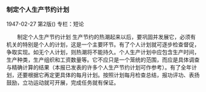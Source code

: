 ### 制定个人生产节约计划

1947-02-27
第2版()
专栏：短论

　　制定个人生产节约计划
    生产节约的热潮起来以后，要巩固并发展它，必须有机关的特别是个人的计划，这是一个主要环节。有了个人计划就可逐步检查督促，争取实现。如无个人计划，则热潮将不能持久。个人生产计划中应包含生产时间，生产种类，生产组织和工资数量等。它不应只是一个笼统的范围，而应是具体调查与精确计算的结果（本报已发表的许多个人生产节约计划可作参考）。有了全年计划，还要根据它再定更具体的每月计划。按照计划每月检查总结，报功评功、表扬鼓励，立功运动就可开展，完成任务就有保证。
